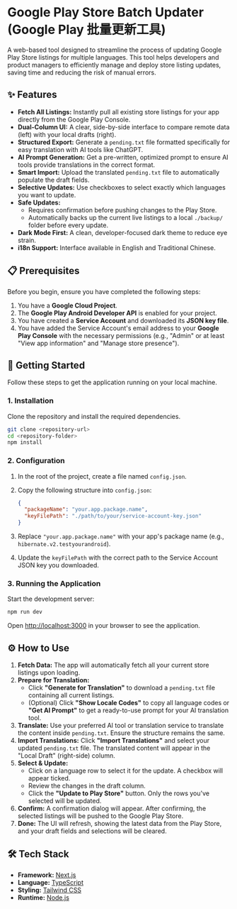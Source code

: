# Google Play Store Batch Updater (Google Play 批量更新工具)

A web-based tool designed to streamline the process of updating Google Play Store listings for multiple languages. This tool helps developers and product managers to efficiently manage and deploy store listing updates, saving time and reducing the risk of manual errors.

## ✨ Features

-   **Fetch All Listings:** Instantly pull all existing store listings for your app directly from the Google Play Console.
-   **Dual-Column UI:** A clear, side-by-side interface to compare remote data (left) with your local drafts (right).
-   **Structured Export:** Generate a `pending.txt` file formatted specifically for easy translation with AI tools like ChatGPT.
-   **AI Prompt Generation:** Get a pre-written, optimized prompt to ensure AI tools provide translations in the correct format.
-   **Smart Import:** Upload the translated `pending.txt` file to automatically populate the draft fields.
-   **Selective Updates:** Use checkboxes to select exactly which languages you want to update.
-   **Safe Updates:**
    -   Requires confirmation before pushing changes to the Play Store.
    -   Automatically backs up the current live listings to a local `./backup/` folder before every update.
-   **Dark Mode First:** A clean, developer-focused dark theme to reduce eye strain.
-   **i18n Support:** Interface available in English and Traditional Chinese.

## 📋 Prerequisites

Before you begin, ensure you have completed the following steps:

1.  You have a **Google Cloud Project**.
2.  The **Google Play Android Developer API** is enabled for your project.
3.  You have created a **Service Account** and downloaded its **JSON key file**.
4.  You have added the Service Account's email address to your **Google Play Console** with the necessary permissions (e.g., "Admin" or at least "View app information" and "Manage store presence").

## 🚀 Getting Started

Follow these steps to get the application running on your local machine.

### 1. Installation

Clone the repository and install the required dependencies.

```bash
git clone <repository-url>
cd <repository-folder>
npm install
```

### 2. Configuration

1.  In the root of the project, create a file named `config.json`.
2.  Copy the following structure into `config.json`:

    ```json
    {
      "packageName": "your.app.package.name",
      "keyFilePath": "./path/to/your/service-account-key.json"
    }
    ```

3.  Replace `"your.app.package.name"` with your app's package name (e.g., `hibernate.v2.testyourandroid`).
4.  Update the `keyFilePath` with the correct path to the Service Account JSON key you downloaded.

### 3. Running the Application

Start the development server:

```bash
npm run dev
```

Open [http://localhost:3000](http://localhost:3000) in your browser to see the application.

## ⚙️ How to Use

1.  **Fetch Data:** The app will automatically fetch all your current store listings upon loading.
2.  **Prepare for Translation:**
    -   Click **"Generate for Translation"** to download a `pending.txt` file containing all current listings.
    -   (Optional) Click **"Show Locale Codes"** to copy all language codes or **"Get AI Prompt"** to get a ready-to-use prompt for your AI translation tool.
3.  **Translate:** Use your preferred AI tool or translation service to translate the content inside `pending.txt`. Ensure the structure remains the same.
4.  **Import Translations:** Click **"Import Translations"** and select your updated `pending.txt` file. The translated content will appear in the "Local Draft" (right-side) column.
5.  **Select & Update:**
    -   Click on a language row to select it for the update. A checkbox will appear ticked.
    -   Review the changes in the draft column.
    -   Click the **"Update to Play Store"** button. Only the rows you've selected will be updated.
6.  **Confirm:** A confirmation dialog will appear. After confirming, the selected listings will be pushed to the Google Play Store.
7.  **Done:** The UI will refresh, showing the latest data from the Play Store, and your draft fields and selections will be cleared.

## 🛠️ Tech Stack

-   **Framework:** [Next.js](https://nextjs.org/)
-   **Language:** [TypeScript](https://www.typescriptlang.org/)
-   **Styling:** [Tailwind CSS](https://tailwindcss.com/)
-   **Runtime:** [Node.js](https://nodejs.org/)
